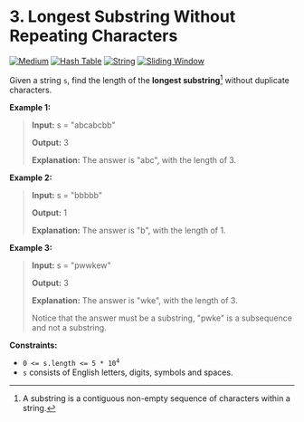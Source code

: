 # 3. Longest Substring Without Repeating Characters

[![Medium](https://img.shields.io/badge/Medium-916f31)](#)
[![Hash Table](https://img.shields.io/badge/Hash_Table-302f33)](#)
[![String](https://img.shields.io/badge/String-302f33)](#)
[![Sliding Window](https://img.shields.io/badge/Sliding_Window-302f33)](#)

Given a string `s`, find the length of the **longest
substring**[^substring] without duplicate characters.

**Example 1:**

> **Input:** s = "abcabcbb"
>
> **Output:** 3
>
> **Explanation:** The answer is "abc", with the length of 3.

**Example 2:**

> **Input:** s = "bbbbb"
>
> **Output:** 1
>
> **Explanation:** The answer is "b", with the length of 1.

**Example 3:**

> **Input:** s = "pwwkew"
>
> **Output:** 3
>
> **Explanation:** The answer is "wke", with the length of 3.
>
> Notice that the answer must be a substring, "pwke" is a subsequence
> and not a substring.

**Constraints:**

- <code>0 <= s.length <= 5 * 10<sup>4</sup></code>
- `s` consists of English letters, digits, symbols and spaces.

[^substring]: A substring is a contiguous non-empty sequence of
  characters within a string.
